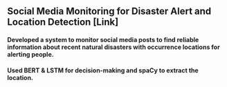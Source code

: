 ## Social Media Monitoring for Disaster Alert and Location Detection [Link]
#### Developed a system to monitor social media posts to find reliable information about recent natural disasters with occurrence locations for alerting people.
#### Used BERT & LSTM for decision-making and spaCy to extract the location.
